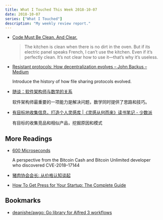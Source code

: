 ```yaml
---
title: What I Touched This Week 2018-10-07
date: 2018-10-07
series: ["What I Touched"]
description: "My weekly review report."
---
```


* [Code Must Be Clean. And Clear.](https://www.yegor256.com/2018/09/12/clear-code.html)

    > The kitchen is clean when there is no dirt in the oven. But if its electric panel speaks French, I can’t use the kitchen. Even if it’s perfectly clean. It’s not clear how to use it—that’s why it’s useless.

* [Resistant protocols: How decentralization evolves – John Backus – Medium](https://medium.com/@jbackus/resistant-protocols-how-decentralization-evolves-2f9538832ada)

    Introduce the history of how file sharing protocols evolved.

* [随谈：软件架构师与数学的关系](http://www.infoq.com/cn/articles/relationship-between-software-architect-and-mathematics)

    软件架构师最重要的一项能力是解决问题，数学同时提供了思路和技巧。

* [有目标地收集信息，打造个人灵感库 |《灵感从何而来》读书笔记 - 少数派](https://sspai.com/post/47338)

    有目标的收集竞品和相似产品，挖掘原因和模式

<!--more-->

## More Readings

* [600 Microseconds](https://medium.com/@awemany/600-microseconds-b70f87b0b2a6)

    A perspective from the Bitcoin Cash and Bitcoin Unlimited developer who discovered CVE-2018–17144

* [猪肉协会会长: 从价格认知谈起](http://shejiajie.blogspot.com/2018/09/blog-post_18.html)

* [How To Get Press for Your Startup: The Complete Guide](https://medium.com/startup-grind/how-to-get-press-for-your-startup-the-complete-guide-b79c57318113)

## Bookmarks

* [deanishe/awgo: Go library for Alfred 3 workflows](https://github.com/deanishe/awgo)
